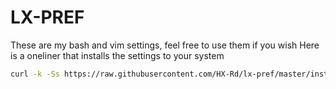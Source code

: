 # LX-PREF
These are my bash and vim settings, feel free to use them if you wish
Here is a oneliner that installs the settings to your system
``` bash
curl -k -Ss https://raw.githubusercontent.com/HX-Rd/lx-pref/master/install.sh >> install.sh ; chmod +x install.sh ; $HOME/install.sh ; source $HOME/.bashrc
```
